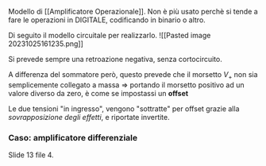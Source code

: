 Modello di [[Amplificatore Operazionale]]. 
Non è più usato perchè si tende a fare le operazioni in DIGITALE, codificando in binario o altro.

Di seguito il modello circuitale per realizzarlo.
![[Pasted image 20231025161235.png]]

Si prevede sempre una retroazione negativa, senza cortocircuito.

A differenza del sommatore però, questo prevede che il morsetto $V_+$ non sia semplicemente collegato a massa
$\Rightarrow$ portando il morsetto positivo ad un valore diverso da zero, è come se impostassi un **offset**

Le due tensioni "in ingresso", vengono "sottratte" per offset grazie alla *sovrapposizione degli effetti*, e riportate invertite.

### Caso: amplificatore differenziale
Slide 13 file 4.